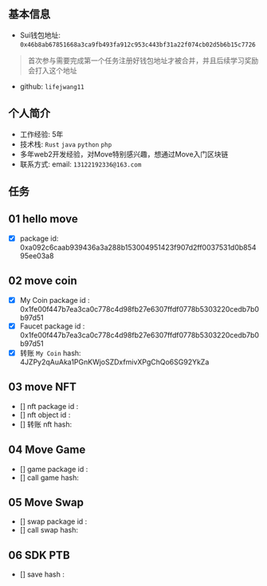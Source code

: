 ## 基本信息
- Sui钱包地址: `0x46b8ab67851668a3ca9fb493fa912c953c443bf31a22f074cb02d5b6b15c7726`
> 首次参与需要完成第一个任务注册好钱包地址才被合并，并且后续学习奖励会打入这个地址
- github: `lifejwang11`

## 个人简介
- 工作经验: 5年
- 技术栈: `Rust` `java` `python` `php`
- 多年web2开发经验，对Move特别感兴趣，想通过Move入门区块链
- 联系方式: email: `13122192336@163.com` 

## 任务

##   01 hello move  
- [x] package id: 0xa092c6caab939436a3a288b153004951423f907d2ff0037531d0b85495ee03a8

##   02 move coin
- [x] My Coin package id : 0x1fe00f447b7ea3ca0c778c4d98fb27e6307ffdf0778b5303220cedb7b0b97d51
- [x] Faucet package id :  0x1fe00f447b7ea3ca0c778c4d98fb27e6307ffdf0778b5303220cedb7b0b97d51
- [x] 转账 `My Coin` hash: 4JZPy2qAuAka1PGnKWjoSZDxfmivXPgChQo6SG92YkZa

##   03 move NFT
- [] nft package id :
- [] nft object id : 
- [] 转账 nft  hash:

##   04 Move Game
- [] game package id :
- [] call game hash:

##   05 Move Swap
- [] swap package id :
- [] call swap hash:

##   06 SDK PTB
- [] save hash :
